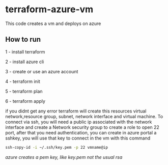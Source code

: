 # terraform-azure-vm
This code creates a vm and deploys on azure
## How to run 
1 - install terraform

2 - install azure cli

3 - create or use an azure account

4 - terraform init

5 - terraform plan 

6 - terraform apply

if you didnt get any error terraform will create this resources virtual network,resource group, subnet, network interface and virtual machine.
To connect via ssh, you will need a public ip associated with the network interface and create a Network security group to create a role to open 22 port,
after that you need authentication, you can create in azure portal a sshkey, you will use that key to connect in the vm with this command
```sh 
ssh-copy-id -i ~/.ssh/key.pem -p 22 vmname@ip
```
*azure creates a pem key, like key.pem not the usual rsa*
